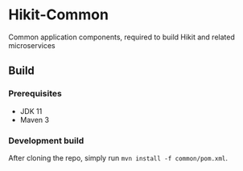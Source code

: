 # Hikit-Common

Common application components, required to build Hikit and related microservices

## Build
### Prerequisites
- JDK 11
- Maven 3

### Development build
After cloning the repo, simply run `mvn install -f common/pom.xml`.


